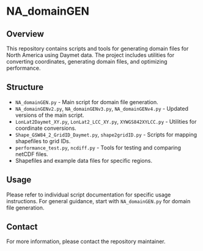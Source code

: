 # NA_domainGEN

## Overview
This repository contains scripts and tools for generating domain files for North America using Daymet data. The project includes utilities for converting coordinates, generating domain files, and optimizing performance.

## Structure
- `NA_domainGEN.py` - Main script for domain file generation.
- `NA_domainGENv2.py`, `NA_domainGENv3.py`, `NA_domainGENv4.py` - Updated versions of the main script.
- `LonLat2Daymet_XY.py`, `LonLat2_LCC_XY.py`, `XYWGS842XYLCC.py` - Utilities for coordinate conversions.
- `Shape_GSW84_2_GridID_Daymet.py`, `shape2gridID.py` - Scripts for mapping shapefiles to grid IDs.
- `performance_test.py`, `ncdiff.py` - Tools for testing and comparing netCDF files.
- Shapefiles and example data files for specific regions.

## Usage
Please refer to individual script documentation for specific usage instructions. For general guidance, start with `NA_domainGEN.py` for domain file generation.

## Contact
For more information, please contact the repository maintainer. 